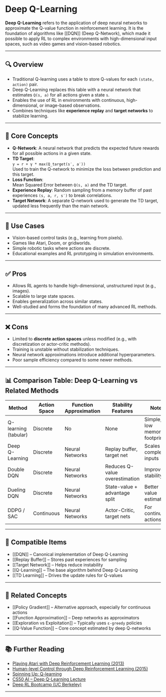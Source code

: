 # Deep Q-Learning

**Deep Q-Learning** refers to the application of deep neural networks to approximate the Q-value function in reinforcement learning. It is the foundation of algorithms like [[DQN]] (Deep Q-Network), which made it possible to apply RL to complex environments with high-dimensional input spaces, such as video games and vision-based robotics.

---

## 🔍 Overview

- Traditional Q-learning uses a table to store Q-values for each `(state, action)` pair.  
- Deep Q-Learning replaces this table with a neural network that estimates `Q(s, a)` for all actions given a state `s`.  
- Enables the use of RL in environments with continuous, high-dimensional, or image-based observations.  
- Combines techniques like **experience replay** and **target networks** to stabilize learning.  

---

## 🧠 Core Concepts

- **Q-Network**: A neural network that predicts the expected future rewards for all possible actions in a given state.  
- **TD Target**:  
  `y = r + γ * max(Q_target(s′, a′))`  
  Used to train the Q-network to minimize the loss between prediction and this target.  
- **Loss Function**:  
  Mean Squared Error between `Q(s, a)` and the TD target.  
- **Experience Replay**: Random sampling from a memory buffer of past experiences `(s, a, r, s′)` to break correlations.  
- **Target Network**: A separate Q-network used to generate the TD target, updated less frequently than the main network.  

---

## 🧰 Use Cases

- Vision-based control tasks (e.g., learning from pixels).  
- Games like Atari, Doom, or gridworlds.  
- Simple robotic tasks where actions are discrete.  
- Educational examples and RL prototyping in simulation environments.  

---

## ✅ Pros

- Allows RL agents to handle high-dimensional, unstructured input (e.g., images).  
- Scalable to large state spaces.  
- Enables generalization across similar states.  
- Well-studied and forms the foundation of many advanced RL methods.  

---

## ❌ Cons

- Limited to **discrete action spaces** unless modified (e.g., with discretization or actor-critic methods).  
- Training is unstable without stabilization techniques.  
- Neural network approximations introduce additional hyperparameters.  
- Poor sample efficiency compared to some newer methods.  

---

## 📊 Comparison Table: Deep Q-Learning vs Related Methods

| Method                | Action Space       | Function Approximation | Stability Features             | Notes                         |
|-----------------------|--------------------|-------------------------|-------------------------------|------------------------------|
| Q-learning (tabular)  | Discrete           | No                      | None                          | Simple, low memory footprint |
| Deep Q-Learning       | Discrete           | Neural Networks         | Replay buffer, target net     | Scales to complex inputs     |
| Double DQN            | Discrete           | Neural Networks         | Reduces Q-value overestimation| Improves stability           |
| Dueling DQN           | Discrete           | Neural Networks         | State-value + advantage split | Better value estimation      |
| DDPG / SAC            | Continuous         | Neural Networks         | Actor-Critic, target nets     | For continuous actions       |

---

## 🔧 Compatible Items

- [[DQN]] – Canonical implementation of Deep Q-Learning  
- [[Replay Buffer]] – Stores past experiences for sampling  
- [[Target Network]] – Helps reduce instability  
- [[Q-Learning]] – The base algorithm behind Deep Q-Learning  
- [[TD Learning]] – Drives the update rules for Q-values  

---

## 🔗 Related Concepts

- [[Policy Gradient]] – Alternative approach, especially for continuous actions  
- [[Function Approximation]] – Deep networks as approximators  
- [[Exploration vs Exploitation]] – Typically uses `ε-greedy` policies  
- [[Q-Value Function]] – Core concept estimated by deep Q-networks  

---

## 📚 Further Reading

- [Playing Atari with Deep Reinforcement Learning (2013)](https://arxiv.org/abs/1312.5602)  
- [Human-level Control through Deep Reinforcement Learning (2015)](https://www.nature.com/articles/nature14236)  
- [Spinning Up: Q-learning](https://spinningup.openai.com/en/latest/algorithms/dqn.html)  
- [CS50 AI – Deep Q-Learning Lecture](https://cs50.harvard.edu/ai/2020/weeks/7/)  
- [Deep RL Bootcamp (UC Berkeley)](https://sites.google.com/view/deep-rl-bootcamp/)  

---

